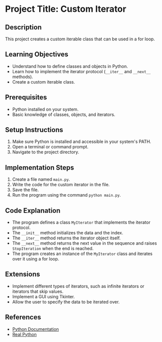 # Project Title: Custom Iterator

## Description
This project creates a custom iterable class that can be used in a for loop.

## Learning Objectives
- Understand how to define classes and objects in Python.
- Learn how to implement the iterator protocol (`__iter__` and `__next__` methods).
- Create a custom iterable class.

## Prerequisites
- Python installed on your system.
- Basic knowledge of classes, objects, and iterators.

## Setup Instructions
1.  Make sure Python is installed and accessible in your system's PATH.
2.  Open a terminal or command prompt.
3.  Navigate to the project directory.

## Implementation Steps
1.  Create a file named `main.py`.
2.  Write the code for the custom iterator in the file.
3.  Save the file.
4.  Run the program using the command `python main.py`.

## Code Explanation
- The program defines a class `MyIterator` that implements the iterator protocol.
- The `__init__` method initializes the data and the index.
- The `__iter__` method returns the iterator object itself.
- The `__next__` method returns the next value in the sequence and raises `StopIteration` when the end is reached.
- The program creates an instance of the `MyIterator` class and iterates over it using a for loop.

## Extensions
- Implement different types of iterators, such as infinite iterators or iterators that skip values.
- Implement a GUI using Tkinter.
- Allow the user to specify the data to be iterated over.

## References
- [Python Documentation](https://docs.python.org/3/)
- [Real Python](https://realpython.com/)
